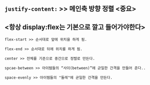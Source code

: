 
## `justify-content:` >> 메인축 방향 정렬 <중요>

## <항상 display:flex는 기본으로 깔고 들어가야한다>

    flex-start >> 순서대로 앞에 위치을 하게 됨.

    flex-end >> 순서대로 뒤에 위치를 하게 됨.

    center >> 전체를 기준으로 중간으로 정렬로 만든다.

    spcae-between >> 아이템들의 “사이(between)”에 균일한 간격을 만들어 준다..

    space-evenly >> 아이템들의 "둘레"에 균일한 간격을 만든다.